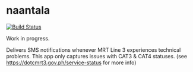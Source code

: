 # naantala

[![Build Status](https://travis-ci.org/itsacezon/naantala.svg?branch=master)](https://travis-ci.org/itsacezon/naantala)

Work in progress.

Delivers SMS notifications whenever MRT Line 3 experiences technical problems.
This app only captures issues with CAT3 & CAT4 statuses. (see https://dotcmrt3.gov.ph/service-status for more info)
